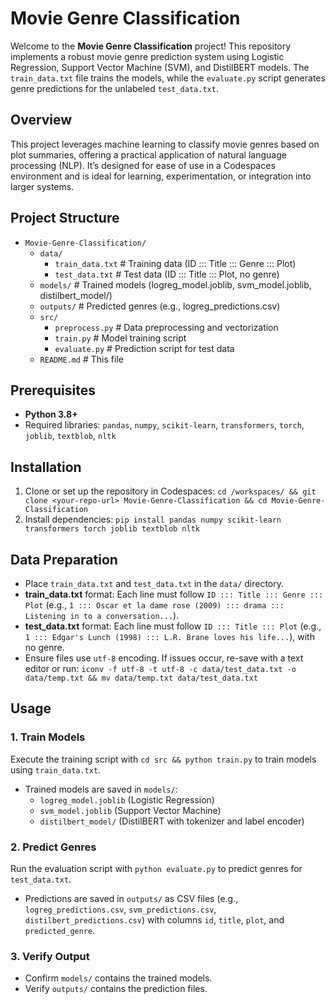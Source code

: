 # Movie Genre Classification

Welcome to the **Movie Genre Classification** project! This repository implements a robust movie genre prediction system using Logistic Regression, Support Vector Machine (SVM), and DistilBERT models. The `train_data.txt` file trains the models, while the `evaluate.py` script generates genre predictions for the unlabeled `test_data.txt`.

## Overview

This project leverages machine learning to classify movie genres based on plot summaries, offering a practical application of natural language processing (NLP). It’s designed for ease of use in a Codespaces environment and is ideal for learning, experimentation, or integration into larger systems.

## Project Structure

- `Movie-Genre-Classification/`
  - `data/`
    - `train_data.txt` # Training data (ID ::: Title ::: Genre ::: Plot)
    - `test_data.txt`  # Test data (ID ::: Title ::: Plot, no genre)
  - `models/`          # Trained models (logreg_model.joblib, svm_model.joblib, distilbert_model/)
  - `outputs/`         # Predicted genres (e.g., logreg_predictions.csv)
  - `src/`
    - `preprocess.py`  # Data preprocessing and vectorization
    - `train.py`       # Model training script
    - `evaluate.py`    # Prediction script for test data
  - `README.md`        # This file

## Prerequisites

- **Python 3.8+**
- Required libraries: `pandas`, `numpy`, `scikit-learn`, `transformers`, `torch`, `joblib`, `textblob`, `nltk`

## Installation

1. Clone or set up the repository in Codespaces: `cd /workspaces/ && git clone <your-repo-url> Movie-Genre-Classification && cd Movie-Genre-Classification`
2. Install dependencies: `pip install pandas numpy scikit-learn transformers torch joblib textblob nltk`

## Data Preparation

- Place `train_data.txt` and `test_data.txt` in the `data/` directory.
- **train_data.txt** format: Each line must follow `ID ::: Title ::: Genre ::: Plot` (e.g., `1 ::: Oscar et la dame rose (2009) ::: drama ::: Listening in to a conversation...`).
- **test_data.txt** format: Each line must follow `ID ::: Title ::: Plot` (e.g., `1 ::: Edgar's Lunch (1998) ::: L.R. Brane loves his life...`), with no genre.
- Ensure files use `utf-8` encoding. If issues occur, re-save with a text editor or run: `iconv -f utf-8 -t utf-8 -c data/test_data.txt -o data/temp.txt && mv data/temp.txt data/test_data.txt`

## Usage

### 1. Train Models

Execute the training script with `cd src && python train.py` to train models using `train_data.txt`.

- Trained models are saved in `models/`:
  - `logreg_model.joblib` (Logistic Regression)
  - `svm_model.joblib` (Support Vector Machine)
  - `distilbert_model/` (DistilBERT with tokenizer and label encoder)

### 2. Predict Genres

Run the evaluation script with `python evaluate.py` to predict genres for `test_data.txt`.

- Predictions are saved in `outputs/` as CSV files (e.g., `logreg_predictions.csv`, `svm_predictions.csv`, `distilbert_predictions.csv`) with columns `id`, `title`, `plot`, and `predicted_genre`.

### 3. Verify Output

- Confirm `models/` contains the trained models.
- Verify `outputs/` contains the prediction files.
